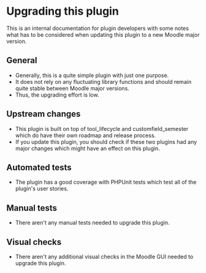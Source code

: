 Upgrading this plugin
=====================

This is an internal documentation for plugin developers with some notes what has to be considered when updating this plugin to a new Moodle major version.

General
-------

* Generally, this is a quite simple plugin with just one purpose.
* It does not rely on any fluctuating library functions and should remain quite stable between Moodle major versions.
* Thus, the upgrading effort is low.


Upstream changes
----------------

* This plugin is built on top of tool_lifecycle and customfield_semester which do have their own roadmap and release process. 
* If you update this plugin, you should check if these two plugins had any major changes which might have an effect on this plugin.


Automated tests
---------------

* The plugin has a good coverage with PHPUnit tests which test all of the plugin's user stories.


Manual tests
------------

* There aren't any manual tests needed to upgrade this plugin.


Visual checks
-------------

* There aren't any additional visual checks in the Moodle GUI needed to upgrade this plugin.
